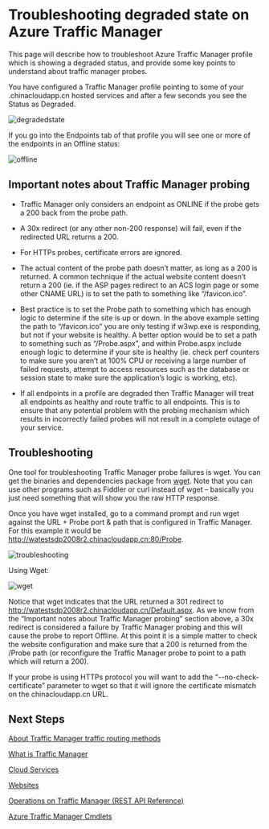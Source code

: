 <properties
   pageTitle="Troubleshooting degraded status on Azure Traffic Manager"
   description="How to troubleshoot Traffic Manager profiles when it shows as degraded status."
   services="traffic-manager"
   documentationCenter=""
   authors="kwill-MSFT"
   manager="carmonm"
   editor="joaoma" />

<tags
	ms.service="traffic-manager"
	ms.date="11/12/2015"
	wacn.date=""/>

# Troubleshooting degraded state on Azure Traffic Manager

This page will describe how to troubleshoot Azure Traffic Manager profile which is showing a degraded status, and provide some key points to understand about traffic manager probes.

You have configured a Traffic Manager profile pointing to some of your .chinacloudapp.cn hosted services and after a few seconds you see the Status as Degraded.

![degradedstate](./media/traffic-manager-troubleshooting-degraded/traffic-manager-degraded.png)

If you go into the Endpoints tab of that profile you will see one or more of the endpoints in an Offline status:

![offline](./media/traffic-manager-troubleshooting-degraded/traffic-manager-offline.png)

## Important notes about Traffic Manager probing

- Traffic Manager only considers an endpoint as ONLINE if the probe gets a 200 back from the probe path.
- A 30x redirect (or any other non-200 response) will fail, even if the redirected URL returns a 200.

- For HTTPs probes, certificate errors are ignored.
 
- The actual content of the probe path doesn’t matter, as long as a 200 is returned.  A common technique if the actual website content doesn’t return a 200 (ie. if the ASP pages redirect to an ACS login page or some other CNAME URL) is to set the path to something like “/favicon.ico”.
 
- Best practice is to set the Probe path to something which has enough logic to determine if the site is up or down.  In the above example setting the path to “/favicon.ico” you are only testing if w3wp.exe is responding, but not if your website is healthy.  A better option would be to set a path to something such as “/Probe.aspx”, and within Probe.aspx include enough logic to determine if your site is healthy (ie. check perf counters to make sure you aren’t at 100% CPU or receiving a large number of failed requests, attempt to access resources such as the database or session state to make sure the application’s logic is working, etc).
 
- If all endpoints in a profile are degraded then Traffic Manager will treat all endpoints as healthy and route traffic to all endpoints.  This is to ensure that any potential problem with the probing mechanism which results in incorrectly failed probes will not result in a complete outage of your service.

  

## Troubleshooting

One tool for troubleshooting Traffic Manager probe failures is wget.  You can get the binaries and dependencies package from [wget](http://gnuwin32.sourceforge.net/packages/wget.htm).  Note that you can use other programs such as Fiddler or curl instead of wget – basically you just need something that will show you the raw HTTP response.

Once you have wget installed, go to a command prompt and run wget against the URL + Probe port & path that is configured in Traffic Manager.  For this example it would be http://watestsdp2008r2.chinacloudapp.cn:80/Probe.

![troubleshooting](./media/traffic-manager-troubleshooting-degraded/traffic-manager-troubleshooting.png)

Using Wget:

![wget](./media/traffic-manager-troubleshooting-degraded/traffic-manager-wget.png)

 

Notice that wget indicates that the URL returned a 301 redirect to http://watestsdp2008r2.chinacloudapp.cn/Default.aspx.  As we know from the “Important notes about Traffic Manager probing” section above, a 30x redirect is considered a failure by Traffic Manager probing and this will cause the probe to report Offline.  At this point it is a simple matter to check the website configuration and make sure that a 200 is returned from the /Probe path (or reconfigure the Traffic Manager probe to point to a path which will return a 200).

 

If your probe is using HTTPs protocol you will want to add the “--no-check-certificate” parameter to wget so that it will ignore the certificate mismatch on the chinacloudapp.cn URL.


## Next Steps


[About Traffic Manager traffic routing methods](/documentation/articles/traffic-manager-load-balancing-methods)

[What is Traffic Manager](/documentation/articles/traffic-manmager-overview)

[Cloud Services](https://msdn.microsoft.com/zh-cn/library/jj155995.aspx)

[Websites](/home/features/web-site/)

[Operations on Traffic Manager (REST API Reference)](https://msdn.microsoft.com/zh-cn/library/hh758255.aspx)

[Azure Traffic Manager Cmdlets](https://msdn.microsoft.com/zh-cn/library/dn690250.aspx)
 
